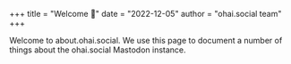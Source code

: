 +++
title = "Welcome 👋"
date = "2022-12-05"
author = "ohai.social team"
+++

Welcome to about.ohai.social. We use this page to document a number of things about the ohai.social Mastodon instance.
